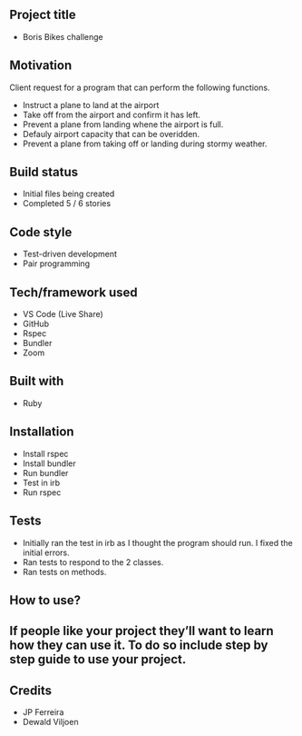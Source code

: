 ## Project title
* Boris Bikes challenge

## Motivation

Client request for a program that can perform the following functions.
* Instruct a plane to land at the airport
* Take off from the airport and confirm it has left.
* Prevent a plane from landing whene the airport is full.
* Defauly airport capacity that can be overidden.
* Prevent a plane from taking off or landing during stormy weather. 

## Build status
* Initial files being created
* Completed 5 / 6 stories

## Code style
* Test-driven development
* Pair programming

## Tech/framework used
* VS Code (Live Share)
* GitHub
* Rspec
* Bundler
* Zoom

## Built with
* Ruby

## Installation
* Install rspec
* Install bundler
* Run bundler
* Test in irb
* Run rspec

## Tests
* Initially ran the test in irb as I thought the program should run. I fixed the initial errors.
* Ran tests to respond to the 2 classes.
* Ran tests on methods.

## How to use?
## If people like your project they’ll want to learn how they can use it. To do so include step by step guide to use your project.

## Credits
* JP Ferreira
* Dewald Viljoen

